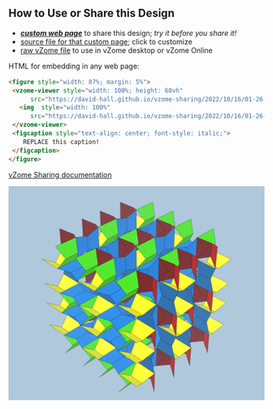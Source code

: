 
## How to Use or Share this Design

 - [***custom web page***][post] to share this design; *try it before you share it!*
 - [source file for that custom page][source]; click to customize
 - [raw vZome file][raw] to use in vZome desktop or vZome Online
 
 HTML for embedding in any web page:
 ```html
<figure style="width: 87%; margin: 5%">
  <vzome-viewer style="width: 100%; height: 60vh"
       src="https://david-hall.github.io/vzome-sharing/2022/10/16/01-26-54-golden-trapezoid-lattice/golden-trapezoid-lattice.vZome" >
    <img  style="width: 100%"
       src="https://david-hall.github.io/vzome-sharing/2022/10/16/01-26-54-golden-trapezoid-lattice/golden-trapezoid-lattice.png" >
  </vzome-viewer>
  <figcaption style="text-align: center; font-style: italic;">
     REPLACE this caption!
  </figcaption>
</figure>
 ```

[vZome Sharing documentation](https://vzome.github.io/vzome/sharing.html#how-it-works)

![Image](<golden-trapezoid-lattice.png>)


[post]: <https://david-hall.github.io/vzome-sharing/2022/10/16/golden-trapezoid-lattice-01-26-54.html>
[source]: <https://github.com/david-hall/vzome-sharing/edit/main/_posts/2022-10-16-golden-trapezoid-lattice-01-26-54.md>
[raw]: <https://raw.githubusercontent.com/david-hall/vzome-sharing/main/2022/10/16/01-26-54-golden-trapezoid-lattice/golden-trapezoid-lattice.vZome>